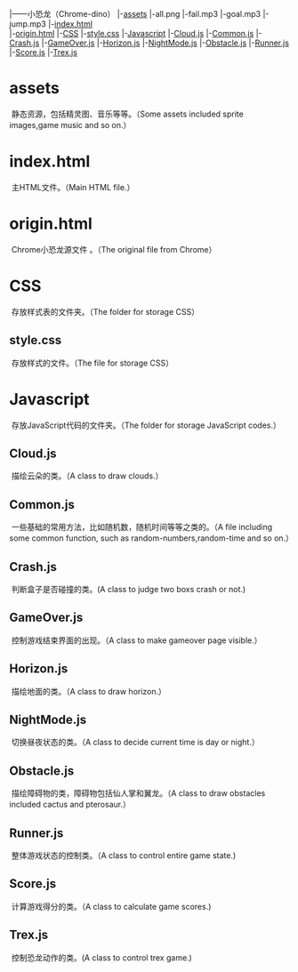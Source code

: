 |——小恐龙（Chrome-dino）
|-[assets](#assets)
	|-all.png
	|-fail.mp3
	|-goal.mp3
	|-jump.mp3
|-[index.html](#index.html)  
|-[origin.html](#origin.html)
|-[CSS](#CSS)
	|-[style.css](#style.css)
|-[Javascript](#Javascript)
	|-[Cloud.js](#Cloud.js)
	|-[Common.js](#Common.js)
	|-[Crash.js](#Crash.js)
	|-[GameOver.js](#GameOver.js)
	|-[Horizon.js](#Horizon.js)
	|-[NightMode.js](#NightMode.js)
	|-[Obstacle.js](#Obstacle.js)
	|-[Runner.js](#Runner.js)
	|-[Score.js](#Score.js)
	|-[Trex.js](#Trex.js)

# assets

​	静态资源，包括精灵图、音乐等等。（Some assets included sprite images,game music and so on.）

# index.html

​	主HTML文件。（Main HTML file.）

# origin.html

​	Chrome小恐龙源文件 。（The original file from Chrome）

# CSS

​	存放样式表的文件夹。（The folder for storage CSS）

## style.css

​	存放样式的文件。（The file for storage CSS）

# Javascript

​	存放JavaScript代码的文件夹。（The folder for storage JavaScript codes.）

## Cloud.js

​	描绘云朵的类。（A class to draw clouds.）

## Common.js

​	一些基础的常用方法，比如随机数，随机时间等等之类的。（A file including some common function, such as random-numbers,random-time and so on.）

## Crash.js

​	判断盒子是否碰撞的类。(A class to judge two boxs crash or not.)

## GameOver.js

​	控制游戏结束界面的出现。（A class to make gameover page visible.）

## Horizon.js

​	描绘地面的类。（A class to draw horizon.）

## NightMode.js

​	切换昼夜状态的类。（A class to decide current time is day or night.）

## Obstacle.js

​	描绘障碍物的类，障碍物包括仙人掌和翼龙。（A class to draw obstacles included cactus and pterosaur.）

## Runner.js

​	整体游戏状态的控制类。（A class to control entire game state.)

## Score.js

​	计算游戏得分的类。（A class to calculate game scores.)

## Trex.js

​	控制恐龙动作的类。(A class to control trex game.)

